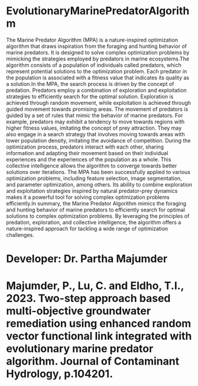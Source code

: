 # EvolutionaryMarinePredatorAlgorithm
The Marine Predator Algorithm (MPA) is a nature-inspired optimization algorithm that draws inspiration from the foraging and hunting behavior of marine predators. It is designed to solve complex optimization problems by mimicking the strategies employed by predators in marine ecosystems.The algorithm consists of a population of individuals called predators, which represent potential solutions to the optimization problem. Each predator in the population is associated with a fitness value that indicates its quality as a solution.In the MPA, the search process is driven by the concept of predation. Predators employ a combination of exploration and exploitation strategies to efficiently search for the optimal solution. Exploration is achieved through random movement, while exploitation is achieved through guided movement towards promising areas. The movement of predators is guided by a set of rules that mimic the behavior of marine predators. For example, predators may exhibit a tendency to move towards regions with higher fitness values, imitating the concept of prey attraction. They may also engage in a search strategy that involves moving towards areas with lower population density, imitating the avoidance of competition. During the optimization process, predators interact with each other, sharing information and adapting their movement based on their individual experiences and the experiences of the population as a whole. This collective intelligence allows the algorithm to converge towards better solutions over iterations. The MPA has been successfully applied to various optimization problems, including feature selection, image segmentation, and parameter optimization, among others. Its ability to combine exploration and exploitation strategies inspired by natural predator-prey dynamics makes it a powerful tool for solving complex optimization problems efficiently.In summary, the Marine Predator Algorithm mimics the foraging and hunting behavior of marine predators to efficiently search for optimal solutions to complex optimization problems. By leveraging the principles of predation, exploration, and collective intelligence, the algorithm offers a nature-inspired approach for tackling a wide range of optimization challenges.

# Developer: Dr. Partha Majumder
# Majumder, P., Lu, C. and Eldho, T.I., 2023. Two-step approach based multi-objective groundwater remediation using enhanced random vector functional link integrated with evolutionary marine predator algorithm. Journal of Contaminant Hydrology, p.104201.







